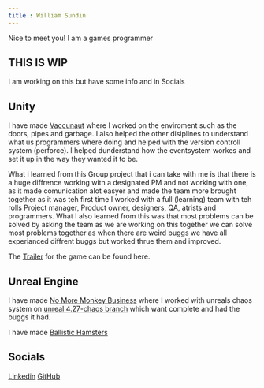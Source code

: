 ```yaml
---
title : William Sundin
---
```


Nice to meet you! I am a games programmer 

## THIS IS WIP

I am working on this but have some info and in Socials

## Unity

I have made [Vaccunaut](https://futuregames.itch.io/vacuunaut) where I worked on the enviroment such as the doors, pipes and garbage. I also helped the other disiplines to understand what us programmers where doing and helped with the version controll system (perforce). 
I helped dunderstand how the eventsystem workes and set it up in the way they wanted it to be. 

What i learned from this Group project that i can take with me is that there is a huge diffrence working with a designated PM and not working with one, as it made comunication alot easyer and made the team more brought together as it was teh first time I worked with a full (learning) team with teh rolls Project manager, Product owner, designers, QA, atrists and programmers. What I also learned from this was that most problems can be solved by asking the team as we are working on this together we can solve most problems together as when there are weird buggs we have all experianced diffrent buggs but worked thrue them and improved.

The [Trailer](https://youtu.be/0V0YkGQosFc) for the game can be found here.


## Unreal Engine

I have made [No More Monkey Business](https://futuregames.itch.io/no-more-monkey-business) where I worked with unreals chaos system on [unreal 4.27-chaos branch](https://docs.unrealengine.com/4.27/en-US/InteractiveExperiences/Physics/ChaosPhysics/ChaosDestruction/) which want complete and had the buggs it had. 



I have made [Ballistic Hamsters](https://futuregames.itch.io/ballistic-hamsters)

## Socials

[Linkedin](https://www.linkedin.com/in/william-sundin-2995b7176) 
[GitHub](https://github.com/TheEvilHAmster) 
